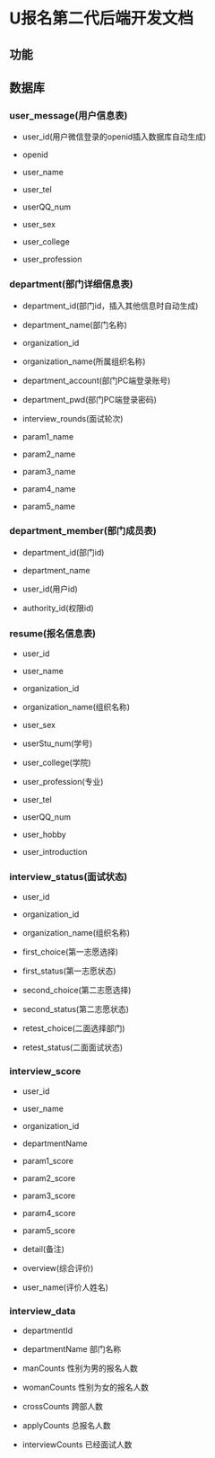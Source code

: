 # U报名第二代后端开发文档

## 功能

## 数据库

### user_message(用户信息表)

* user_id(用户微信登录的openid插入数据库自动生成)

* openid

* user_name

* user_tel

* userQQ_num

* user_sex

* user_college

* user_profession
### department(部门详细信息表)

* department_id(部门id，插入其他信息时自动生成)

* department_name(部门名称)

* organization_id

* organization_name(所属组织名称)

* department_account(部门PC端登录账号)

* department_pwd(部门PC端登录密码)

* interview_rounds(面试轮次)

* param1_name

* param2_name

* param3_name

* param4_name

* param5_name

### department_member(部门成员表)

* department_id(部门id)

* department_name

* user_id(用户id)

* authority_id(权限id)

### resume(报名信息表)

* user_id

* user_name

* organization_id

* organization_name(组织名称)

* user_sex

* userStu_num(学号)

* user_college(学院)

* user_profession(专业)

* user_tel

* userQQ_num

* user_hobby

* user_introduction

### interview_status(面试状态)

* user_id

* organization_id

* organization_name(组织名称)

* first_choice(第一志愿选择)

* first_status(第一志愿状态)

* second_choice(第二志愿选择)

* second_status(第二志愿状态)

* retest_choice(二面选择部门)

* retest_status(二面面试状态)

### interview_score

* user_id

* user_name

* organization_id

* departmentName

* param1_score

* param2_score

* param3_score

* param4_score

* param5_score

* detail(备注)

* overview(综合评价)

* user_name(评价人姓名)

### interview_data

* departmentId

* departmentName 部门名称

* manCounts 性别为男的报名人数

* womanCounts 性别为女的报名人数

* crossCounts 跨部人数

* applyCounts 总报名人数

* interviewCounts 已经面试人数
